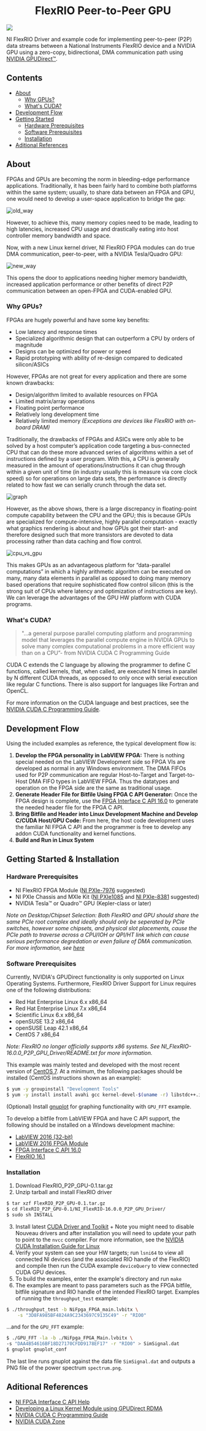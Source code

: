 <p align="center">
  <h1 align="center">FlexRIO Peer-to-Peer GPU</h1>
  <img src="img/NI_FPGA_P2P_GPU.png">  
</p>

NI FlexRIO Driver and example code for implementing peer-to-peer (P2P) data streams between a National Instruments FlexRIO device and a NVIDIA GPU using a zero-copy, bidirectional, DMA communication path using [NVIDIA GPUDirect™](https://developer.nvidia.com/gpudirect).

## Contents

* [About](#about)
    - [Why GPUs?](#why-gpus)
    - [What's CUDA?](#whats-cuda)
* [Development Flow](#development-flow)
* [Getting Started](#getting-started--installation)
    - [Hardware Prerequisites](#hardware-prerequisites)
    - [Software Prerequisites](#software-prerequisites)
    - [Installation](#installation)
* [Aditional References](#aditional-references)

## About

FPGAs and GPUs are becoming the norm in bleeding-edge performance applications. Traditionally, it has been fairly hard to combine both platforms within the same system; usually, to share data between an FPGA and GPU, one would need to develop a user-space application to bridge the gap:

![old_way](img/old_way.png)

However, to achieve this, many memory copies need to be made, leading to high latencies, increased CPU usage and drastically eating into host controller memory bandwidth and space.

Now, with a new Linux kernel driver, NI FlexRIO FPGA modules can do true DMA communication, peer-to-peer, with a NVIDIA Tesla/Quadro GPU:

![new_way](img/new_way.png)

This opens the door to applications needing higher memory bandwidth, increased application performance or other benefits of direct P2P communication between an open-FPGA and CUDA-enabled GPU.

### Why GPUs?

FPGAs are hugely powerful and have some key benefits:
* Low latency and response times
* Specialized algorithmic design that can outperform a CPU by orders of magnitude
* Designs can be optimized for power or speed
* Rapid prototyping with ability of re-design compared to dedicated silicon/ASICs

However, FPGAs are not great for every application and there are some known drawbacks:
* Design/algorithm limited to available resources on FPGA
* Limited matrix/array operations
* Floating point performance
* Relatively long development time
* Relatively limited memory _(Exceptions are devices like FlexRIO with on-board DRAM)_

Traditionally, the drawbacks of FPGAs and ASICs were only able to be solved by a host computer’s application code targeting a bus-connected CPU that can do these more advanced series of algorithms within a set of instructions defined by a user program. With this, a CPU is generally measured in the amount of operations/instructions it can chug through within a given unit of time (in industry usually this is measure via core clock speed) so for operations on large data sets, the performance is directly related to how fast we can serially crunch through the data set.

![graph](img/graph.png)

However, as the above shows, there is a large discrepancy in floating-point compute capability between the CPU and the GPU; this is because GPUs are specialized for compute-intensive, highly parallel computation - exactly what graphics rendering is about and how GPUs got their start- and therefore designed such that more transistors are devoted to data processing rather than data caching and flow control.

![cpu_vs_gpu](img/CPUvsGPU.png)

This makes GPUs as an advantageous platform for “data-parallel computations” in which a highly arithmetic algorithm can be executed on many, many data elements in parallel as opposed to doing many memory based operations that require sophisticated flow control silicon (this is the strong suit of CPUs where latency and optimization of instructions are key). We can leverage the advantages of the GPU HW platform with CUDA programs.

### What's CUDA?

> "…a general purpose parallel computing platform and programming model that leverages the parallel compute engine in NVIDIA GPUs to solve many complex computational problems in a more efficient way than on a CPU”- from NVIDIA CUDA C Programming Guide

CUDA C extends the C language by allowing the programmer to define C functions, called kernels, that, when called, are executed N times in parallel by N different CUDA threads, as opposed to only once with serial execution like regular C functions. There is also support for languages like Fortran and OpenCL.

For more information on the CUDA language and best practices, see the [NVIDIA CUDA C Programming Guide](https://docs.nvidia.com/cuda/cuda-c-programming-guide/).

## Development Flow

Using the included examples as reference, the typical development flow is:
1. __Develop the FPGA personality in LabVIEW FPGA:__ There is nothing special needed on the LabVIEW Development side so FPGA VIs are developed as normal in any Windows environment. The DMA FIFOs used for P2P communication are regular Host-to-Target and Target-to-Host DMA FIFO types in LabVIEW FPGA. Thus the datatypes and operation on the FPGA side are the same as traditional usage.
2. __Generate Header File for Bitfile Using FPGA C API Generator:__ Once the FPGA design is complete, use the [FPGA Interface C API 16.0](http://www.ni.com/download/fpga-interface-c-api-16.0/6274/en/) to generate the needed header file for the FPGA C API.
3. __Bring Bitfile and Header into Linux Development Machine and Develop C/CUDA Host/GPU Code:__ From here, the host code development uses the familiar NI FPGA C API and the programmer is free to develop any addon CUDA functionality and kernel functions.
4. __Build and Run in Linux System__

## Getting Started & Installation

### Hardware Prerequisites

* NI FlexRIO FPGA Module ([NI PXIe-7976](http://www.ni.com/en-us/support/model.pxie-7976.html) suggested)
* NI PXIe Chassis and MXIe Kit ([NI PXIe1085](http://www.ni.com/en-us/support/model.pxie-1085.html) and [NI PXIe-8381](http://www.ni.com/en-us/shop/select/pxi-remote-control-module) suggested)
* NVIDIA Tesla™ or Quadro™ GPU (Kepler-class or later) 

_Note on Desktop/Chipset Selection: Both FlexRIO and GPU should share the same PCIe root complex and ideally should only be seperated by PCIe switches, however some chipsets, and physical slot placements, cause the PCIe path to traverse across a CPU/IOH or QPI/HT link which can cause serious performance degredation or even failure of DMA communication. For more information, see [here](http://docs.nvidia.com/cuda/gpudirect-rdma/index.html#supported-systems)_

### Software Prerequisites

Currently, NVIDIA's GPUDirect functionality is only supported on Linux Operating Systems. Furthermore, FlexRIO Driver Support for Linux requires one of the following distributions:

* Red Hat Enterprise Linux 6.x x86_64
* Red Hat Enterprise Linux 7.x x86_64
* Scientific Linux 6.x x86_64
* openSUSE 13.2 x86_64
* openSUSE Leap 42.1 x86_64
* CentOS 7 x86_64

*Note: FlexRIO no longer officially supports x86 systems. See NI_FlexRIO-16.0.0_P2P_GPU_Driver/README.txt for more information.*

This example was mainly tested and developed with the most recent version of [CentOS 7](https://www.centos.org/download/). At a minimum, the following packages should be installed (CentOS instructions shown as an example):
```bash
$ yum -y groupinstall "Development Tools"
$ yum -y install install avahi gcc kernel-devel-$(uname -r) libstdc++.i686
```

(Optional) Install [gnuplot](http://www.gnuplot.info/docs_5.0/gnuplot.pdf) for graphing functionality with `GPU_FFT` example.

To develop a bitfile from LabVIEW FPGA and have C API support, the following should be installed on a Windows development machine:
* [LabVIEW 2016 (32-bit)](http://www.ni.com/download/labview-development-system-2016/6046/en/)
* [LabVIEW 2016 FPGA Module](http://www.ni.com/download/labview-fpga-module-2016/6223/en/)
* [FPGA Interface C API 16.0](http://www.ni.com/download/fpga-interface-c-api-16.0/6274/en/)
* [FlexRIO 16.1](http://www.ni.com/download/ni-flexrio-16.1/6484/en/) 

### Installation

1. Download FlexRIO_P2P_GPU-0.1.tar.gz
2. Unzip tarball and install FlexRIO driver
```bash
$ tar xzf FlexRIO_P2P_GPU-0.1.tar.gz
$ cd FlexRIO_P2P_GPU-0.1/NI_FlexRIO-16.0.0_P2P_GPU_Driver/
$ sudo sh INSTALL
```
3. Install latest [CUDA Driver and Toolkit](https://developer.nvidia.com/cuda-downloads)
        + Note you might need to disable Nouveau drivers and after installation you will need to update your path to point to the `nvcc` compiler. For more information, see the [NVIDIA CUDA Installation Guide for Linux](http://docs.nvidia.com/cuda/cuda-installation-guide-linux/#axzz4mekl7Exi)
4. Verify your system can see your HW targets; run `lsni64` to view all connected NI devices (and the associated RIO handle of the FlexRIO) and compile then run the CUDA example `deviceQuery` to view connected CUDA GPU devices.
5. To build the examples, enter the example's directory and run `make`
6. The examples are meant to pass parameters such as the FPGA bitfile, bitfile signature and RIO handle of the intended FlexRIO target. Examples of running the `throughput_test` example:
```bash
$ ./throughput_test -b NiFpga_FPGA_main.lvbitx \
    -s "3D8FA985BF4824A9C2343697C9135C49" -r "RIO0"
```

...and for the `GPU_FFT` example:

```bash
$ ./GPU_FFT -la -b ./NiFpga_FPGA_Main.lvbitx \
-s "DAA4B54616BF18D27170CFDD9178EF17" -r "RIO0" > SimSignal.dat
$ gnuplot gnuplot_conf
```

The last line runs gnuplot against the data file `SimSignal.dat` and outputs a PNG file of the power spectrum `spectrum.png`.

## Aditional References

* [NI FPGA Interface C API Help](http://zone.ni.com/reference/en-XX/help/372928G-01/)
* [Developing a Linux Kernel Module using GPUDirect RDMA](http://docs.nvidia.com/cuda/gpudirect-rdma/index.html)
* [NVIDIA CUDA C Programming Guide](https://docs.nvidia.com/cuda/cuda-c-programming-guide/)
* [NVIDIA CUDA Zone](https://developer.nvidia.com/cuda-zone)
